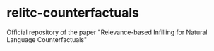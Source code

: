 # relitc-counterfactuals
Official repository of the paper "Relevance-based Infilling for Natural Language Counterfactuals"
